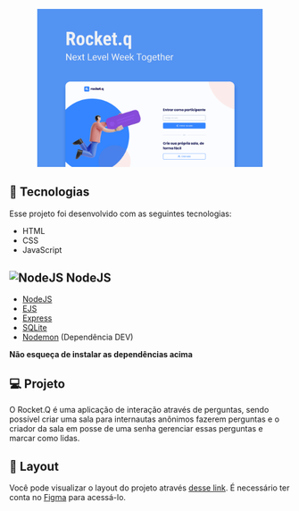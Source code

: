 <p align="center">
  <img alt="Rocket.Q" src="./.github/front-cover.png" width="80%">
</p>

## 🚀 Tecnologias

Esse projeto foi desenvolvido com as seguintes tecnologias:

- HTML
- CSS
- JavaScript

## <img src="https://dashboard.snapcraft.io/site_media/appmedia/2018/05/Artboard_4.png" alt="NodeJS" width="22.5"> NodeJS

- [NodeJS](https://nodejs.org/en/)
- [EJS](https://ejs.co)
- [Express](https://www.npmjs.com/package/express)
- [SQLite](https://www.npmjs.com/package/sqlite)
- [Nodemon](https://www.npmjs.com/package/nodemon) (Dependência DEV)

**Não esqueça de instalar as dependências acima**

## 💻 Projeto

O Rocket.Q é uma aplicação de interação através de perguntas, sendo possível criar uma sala para internautas anônimos fazerem perguntas e o criador da sala em posse de uma senha gerenciar essas perguntas e marcar como lidas.

## 🔖 Layout

Você pode visualizar o layout do projeto através [desse link](https://www.figma.com/community/file/1009821158959690135/Roquet.q). É necessário ter conta no [Figma](https://figma.com) para acessá-lo.
